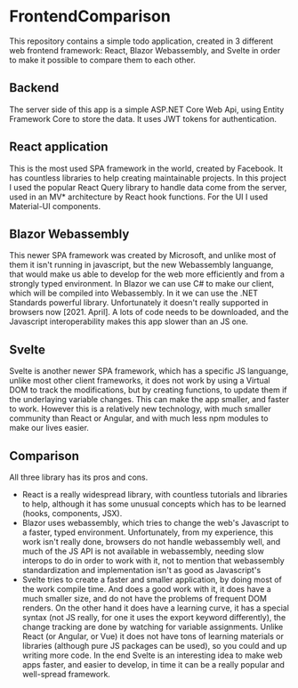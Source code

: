 # FrontendComparison

This repository contains a simple todo application, created in 3 different web frontend framework: React, Blazor Webassembly,
and Svelte in order to make it possible to compare them to each other.

## Backend

The server side of this app is a simple ASP.NET Core Web Api, using Entity Framework Core to store the data. It uses JWT tokens for authentication.

## React application
This is the most used SPA framework in the world, created by Facebook. It has countless libraries to help creating maintainable projects.
In this project I used the popular React Query library to handle data come from the server, used in an MV* architecture by React hook functions.
For the UI I used Material-UI components.

## Blazor Webassembly
This newer SPA framework was created by Microsoft, and unlike most of them it isn't running in javascript, but the new Webassembly languange,
that would make us able to develop for the web more efficiently and from a strongly typed environment. In Blazor we can use C# to make our client, which will be compiled into Webassembly.
In it we can use the .NET Standards powerful library. Unfortunately it doesn't really supported in browsers now [2021. April]. A lots of code needs to be downloaded, and the
Javascript interoperability makes this app slower than an JS one.

## Svelte
Svelte is another newer SPA framework, which has a specific JS languange, unlike most other client frameworks, it does not work by using a Virtual DOM to track the modifications,
but by creating functions, to update them if the underlaying variable changes. This can make the app smaller, and faster to work. However this is a relatively new technology,
with much smaller community than React or Angular, and with much less npm modules to make our lives easier.

## Comparison
All three library has its pros and cons.
 * React is a really widespread library, with countless tutorials and libraries to help, although it has some unusual concepts which has to be learned (hooks, components, JSX).
 * Blazor uses webassembly, which tries to change the web's Javascript to a faster, typed environment. Unfortunately, from my experience, this work isn't really done,
browsers do not handle webassembly well, and much of the JS API is not available in webassembly, needing slow interops to do in order to work with it,
not to mention that webassembly standardization and implementation isn't as good as Javascript's
 * Svelte tries to create a faster and smaller application, by doing most of the work compile time. And does a good work with it, it does have a much smaller size,
 and do not have the problems of frequent DOM renders. On the other hand it does have a learning curve, it has a special syntax (not JS really, for one it uses the export keyword differently),
 the change tracking are done by watching for variable assignments. Unlike React (or Angular, or Vue) it does not have tons of learning materials or libraries (although pure JS packages can be used),
 so you could and up writing more code. In the end Svelte is an interesting idea to make web apps faster, and easier to develop, in time it can be a really popular and well-spread framework.
